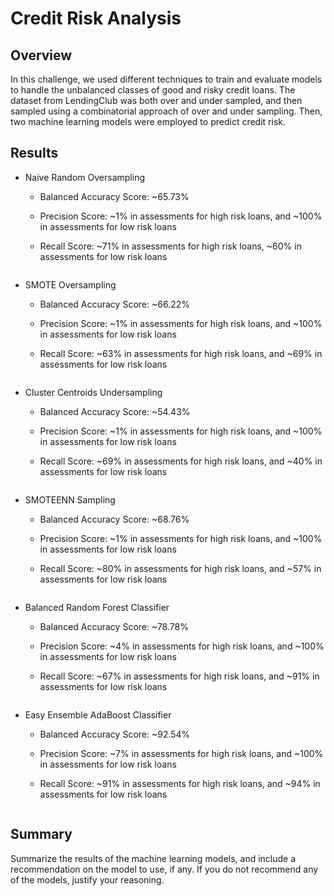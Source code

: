 # Credit Risk Analysis

## Overview

In this challenge, we used different techniques to train and evaluate models to handle the unbalanced classes of good and risky credit loans. The dataset from LendingClub was both over and under sampled, and then sampled using a combinatorial approach of over and under sampling. Then, two machine learning models were employed to predict credit risk.

## Results

- Naive Random Oversampling

  - Balanced Accuracy Score: ~65.73%
  
  - Precision Score: ~1% in assessments for high risk loans, and ~100% in assessments for low risk loans
  
  - Recall Score: ~71% in assessments for high risk loans, ~60% in assessments for low risk loans
  
<img src="">

- SMOTE Oversampling

  - Balanced Accuracy Score: ~66.22%
  
  - Precision Score: ~1% in assessments for high risk loans, and ~100% in assessments for low risk loans
  
  - Recall Score: ~63% in assessments for high risk loans, and ~69% in assessments for low risk loans
  
<img src="">

- Cluster Centroids Undersampling

  - Balanced Accuracy Score: ~54.43%
  
  - Precision Score: ~1% in assessments for high risk loans, and ~100% in assessments for low risk loans
  
  - Recall Score: ~69% in assessments for high risk loans, and ~40% in assessments for low risk loans
  
<img src="">

- SMOTEENN Sampling

  - Balanced Accuracy Score: ~68.76%
  
  - Precision Score: ~1% in assessments for high risk loans, and ~100% in assessments for low risk loans
  
  - Recall Score: ~80% in assessments for high risk loans, and ~57% in assessments for low risk loans
  
<img src="">

- Balanced Random Forest Classifier

  - Balanced Accuracy Score: ~78.78%
  
  - Precision Score: ~4% in assessments for high risk loans, and ~100% in assessments for low risk loans
  
  - Recall Score: ~67% in assessments for high risk loans, and ~91% in assessments for low risk loans
  
<img src="">

- Easy Ensemble AdaBoost Classifier

  - Balanced Accuracy Score: ~92.54%
  
  - Precision Score: ~7% in assessments for high risk loans, and ~100% in assessments for low risk loans
  
  - Recall Score: ~91% in assessments for high risk loans, and ~94% in assessments for low risk loans
  
<img src="">

## Summary

Summarize the results of the machine learning models, and include a recommendation on the model to use, if any. If you do not recommend any of the models, justify your reasoning.
